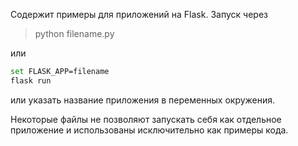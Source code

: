 Содержит примеры для приложений на Flask.
Запуск через

> python filename.py

или

```bash
set FLASK_APP=filename
flask run
```

или указать название приложения в переменных окружения.

Некоторые файлы не позволяют запускать себя как отдельное приложение и использованы
исключительно как примеры кода.
